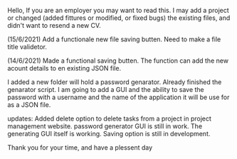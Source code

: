 Hello,
If you are an employer you may want to read this.
I may add a project or changed (added fittures or modified, or fixed bugs) the existing files, and didn't want to resend a new CV.

(15/6/2021) Add a functionale new file saving butten. Need to make a file title validetor.

(14/6/2021) Made a functional saving butten. The function can add the new acount details to en existing JSON file. 

I added a new folder will hold a password genarator. Already finished the genarator script. I am going to add a GUI and the ability to save the password with a username and the name of the application it will be use for as a JSON file.

updates:
Added delete option to delete tasks from a project in project management website.
password generator GUI is still in work. The generating GUI itself is working. Saving option is still in development. 

Thank you for your time, and have a plessent day
